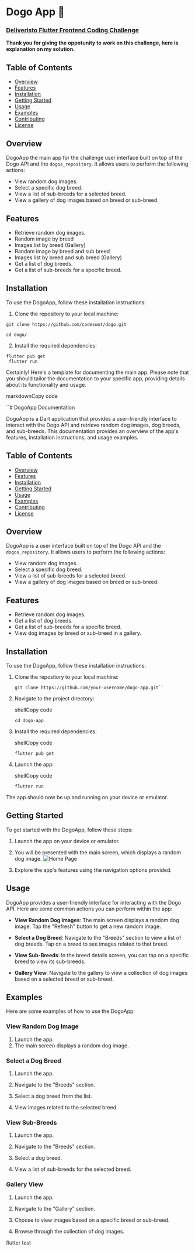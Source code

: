 
# Dogo App 🐾

### [Deliveristo Flutter Frontend Coding Challenge](https://github.com/andreaperinu/flutter-challenge#deliveristo-flutter-frontend-coding-challenge)
**Thank you for giving the oppotunity to work on this challenge, here is explanation on my solution.**

## Table of Contents

-  [Overview](#overview)
-  [Features](#features)
-  [Installation](#installation)
-  [Getting Started](#getting-started)
-  [Usage](#usage)
-  [Examples](#examples)
-  [Contributing](#contributing)
-  [License](#license)

## Overview

DogoApp the main app for the challenge user interface built on top of the Dogo API and the `dogos_repository`. It allows users to perform the following actions:

  - View random dog images.
- Select a specific dog breed.
- View a list of sub-breeds for a selected breed.
- View a gallery of dog images based on breed or sub-breed.

  

## Features

  - Retrieve random dog images.
-   Random image by breed
-   Images list by breed (Gallery)
-   Random image by breed and sub breed
-   Images list by breed and sub breed (Gallery)
- Get a list of dog breeds.
- Get a list of sub-breeds for a specific breed.


  

## Installation

  

To use the DogoApp, follow these installation instructions:
1. Clone the repository to your local machine:
```shell
git clone https://github.com/codeswot/dogo.git

cd dogo/
```
2. Install the required dependencies: 
 ```shell
 flutter pub get
  flutter run
  ```


  
Certainly! Here's a template for documenting the main app. Please note that you should tailor the documentation to your specific app, providing details about its functionality and usage.

markdownCopy code

``# DogoApp Documentation

DogoApp is a Dart application that provides a user-friendly interface to interact with the Dogo API and retrieve random dog images, dog breeds, and sub-breeds. This documentation provides an overview of the app's features, installation instructions, and usage examples.

## Table of Contents

- [Overview](#overview)
- [Features](#features)
- [Installation](#installation)
- [Getting Started](#getting-started)
- [Usage](#usage)
- [Examples](#examples)
- [Contributing](#contributing)
- [License](#license)

## Overview

DogoApp is a user interface built on top of the Dogo API and the `dogos_repository`. It allows users to perform the following actions:

- View random dog images.
- Select a specific dog breed.
- View a list of sub-breeds for a selected breed.
- View a gallery of dog images based on breed or sub-breed.

## Features

- Retrieve random dog images.
- Get a list of dog breeds.
- Get a list of sub-breeds for a specific breed.
- View dog images by breed or sub-breed in a gallery.

## Installation

To use the DogoApp, follow these installation instructions:

1. Clone the repository to your local machine:

   ```shell
   git clone https://github.com/your-username/dogo-app.git`` 

2.  Navigate to the project directory:
    
    shellCopy code
    
    `cd dogo-app` 
    
3.  Install the required dependencies:
    
    shellCopy code
    
    `flutter pub get` 
    
4.  Launch the app:
    
    shellCopy code
    
    `flutter run` 
    

The app should now be up and running on your device or emulator.

## Getting Started

To get started with the DogoApp, follow these steps:

1.  Launch the app on your device or emulator.
    
2.  You will be presented with the main screen, which displays a random dog image.
![Home Page](https://github.com/codeswot/dogo/blob/main/assets/ss_home.png)
    
4.  Explore the app's features using the navigation options provided.
    

## Usage

DogoApp provides a user-friendly interface for interacting with the Dogo API. Here are some common actions you can perform within the app:

-   **View Random Dog Images**: The main screen displays a random dog image. Tap the "Refresh" button to get a new random image.
    
-   **Select a Dog Breed**: Navigate to the "Breeds" section to view a list of dog breeds. Tap on a breed to see images related to that breed.
    
-   **View Sub-Breeds**: In the breed details screen, you can tap on a specific breed to view its sub-breeds.
    
-   **Gallery View**: Navigate to the gallery to view a collection of dog images based on a selected breed or sub-breed.
    

## Examples

Here are some examples of how to use the DogoApp:

### View Random Dog Image
1.  Launch the app.
2.  The main screen displays a random dog image.
        

### Select a Dog Breed

1.  Launch the app.
    
2.  Navigate to the "Breeds" section.
    
3.  Select a dog breed from the list.
    
4.  View images related to the selected breed.
    

### View Sub-Breeds

1.  Launch the app.
    
2.  Navigate to the "Breeds" section.
    
3.  Select a dog breed.
    
4.  View a list of sub-breeds for the selected breed.
    

### Gallery View

1.  Launch the app.
    
2.  Navigate to the "Gallery" section.
    
3.  Choose to view images based on a specific breed or sub-breed.
    
4.  Browse through the collection of dog images.

flutter test